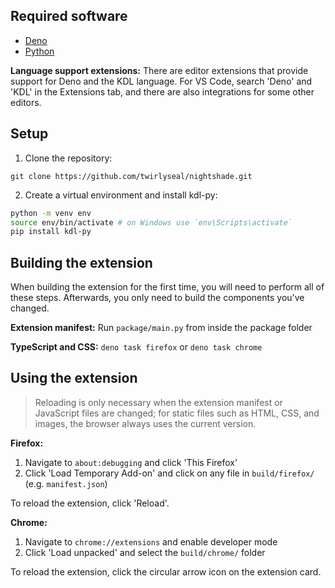 ## Required software
- [Deno](https://deno.com/)
- [Python](https://www.python.org/)

**Language support extensions:**
There are editor extensions that provide support for Deno and the KDL language. For VS Code, search 'Deno' and 'KDL' in the Extensions tab, and there are also integrations for some other editors.

## Setup
1. Clone the repository:
```
git clone https://github.com/twirlyseal/nightshade.git
```

2. Create a virtual environment and install kdl-py:
```zsh
python -m venv env
source env/bin/activate # on Windows use `env\Scripts\activate`
pip install kdl-py
```

## Building the extension
When building the extension for the first time, you will need to perform all of these steps. Afterwards, you only need to build the components you've changed.

**Extension manifest:** Run `package/main.py` from inside the package folder

**TypeScript and CSS:** `deno task firefox` or `deno task chrome`

## Using the extension
> Reloading is only necessary when the extension manifest or JavaScript files are changed; for static files such as HTML, CSS, and images, the browser always uses the current version.

**Firefox:**
1. Navigate to `about:debugging` and click 'This Firefox'
2. Click 'Load Temporary Add-on' and click on any file in `build/firefox/` (e.g. `manifest.json`)

To reload the extension, click 'Reload'.

**Chrome:**
1. Navigate to `chrome://extensions` and enable developer mode
2. Click 'Load unpacked' and select the `build/chrome/` folder

To reload the extension, click the circular arrow icon on the extension card.
